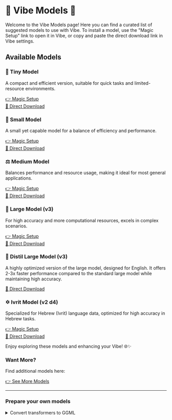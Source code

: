 # 🌟 Vibe Models 🌟

Welcome to the Vibe Models page! Here you can find a curated list of suggested models to use with Vibe. To install a model, use the "Magic Setup" link to open it in Vibe, or copy and paste the direct download link in Vibe settings.

## Available Models

### 🌱 Tiny Model

A compact and efficient version, suitable for quick tasks and limited-resource environments.

[👉 Magic Setup](https://shorturl.at/XSP9R)  
[🔽 Direct Download](https://huggingface.co/ggerganov/whisper.cpp/resolve/main/ggml-tiny.bin?download=true)

### 🌿 Small Model

A small yet capable model for a balance of efficiency and performance.

[👉 Magic Setup](https://shorturl.at/EmJS8)  
[🔽 Direct Download](https://huggingface.co/ggerganov/whisper.cpp/resolve/main/ggml-small.bin?download=true)

### ⚖️ Medium Model

Balances performance and resource usage, making it ideal for most general applications.

[👉 Magic Setup](https://shorturl.at/Ha6br)  
[🔽 Direct Download](https://huggingface.co/ggerganov/whisper.cpp/resolve/main/ggml-medium.bin?download=true)

### 🚀 Large Model (v3)

For high accuracy and more computational resources, excels in complex scenarios.

[👉 Magic Setup](https://tinyurl.com/3cn846h8)  
[🔽 Direct Download](https://huggingface.co/ggerganov/whisper.cpp/resolve/main/ggml-large-v3.bin?download=true)

### 🚀 Distil Large Model (v3)

A highly optimized version of the large model, designed for English. It offers 2-3x faster performance compared to the standard large model while maintaining high accuracy.

[🔽 Direct Download](https://huggingface.co/distil-whisper/distil-large-v3-ggml/resolve/main/ggml-distil-large-v3.bin?download=true)

### ✡️ Ivrit Model (v2 d4)

Specialized for Hebrew (Ivrit) language data, optimized for high accuracy in Hebrew tasks.

[👉 Magic Setup](https://tinyurl.com/2c3bzj2b)  
[🔽 Direct Download](https://huggingface.co/ivrit-ai/whisper-v2-d4-ggml/resolve/main/ggml-ivrit-v2-d4.bin?download=true)

Enjoy exploring these models and enhancing your Vibe! 🌐✨

### Want More?

Find additional models here:

[👉 See More Models](https://huggingface.co/ggerganov/whisper.cpp/tree/main)

---

### Prepare your own models

<details>
<summary>Convert transformers to GGML</summary>

```console
# Create folder for the process
mkdir whisper
cd whisper

# Install dependencies
sudo apt-get install git-lfs python3.10-venv
python3 -m venv venv
source venv/bin/activate
pip3 install torch torchvision torchaudio transformers

# Prepare OpenAI repository and whisper.cpp
git clone https://github.com/openai/whisper --depth 1
git clone https://github.com/ggerganov/whisper.cpp --depth 1

# Prepare whisper-tiny for conversion
git clone https://huggingface.co/openai/whisper-tiny --depth 1
cd whisper-tiny
git-lfs pull
cd ..
# Convert safetensors to GGML
python3 ./whisper.cpp/models/convert-h5-to-ggml.py ./whisper-tiny/ ./whisper .
mv ggml-model.bin ggml-tiny.bin

# Optional: quantize model with Q8_0 method (int8)
sudo apt install build-essential make 
cd whisper.cpp
make -j quantize
cd ..
./whisper.cpp/quantize ggml-tiny.bin ggml-tiny.bin-q8_0.bin q8_0

# Optional: upload to hugginface
pip install -U "huggingface_hub[cli]"
huggingface-cli login
huggingface-cli upload thewh1teagle/ggml-tiny ./ggml-tiny.bin
```

</details>
